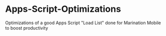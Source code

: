 # Apps-Script-Optimizations
Optimizations of a good Apps Script "Load List" done for Marination Mobile to boost productivity
